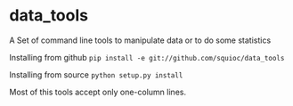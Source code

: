 data_tools
============

A Set of command line tools to manipulate data or to do some statistics

Installing from github `pip install -e git://github.com/squioc/data_tools`

Installing from source `python setup.py install`

Most of this tools accept only one-column lines.

